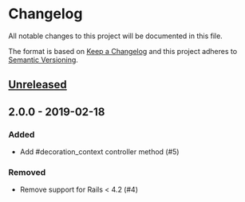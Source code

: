 # Changelog
All notable changes to this project will be documented in this file.

The format is based on [Keep a Changelog](http://keepachangelog.com/en/1.0.0/)
and this project adheres to [Semantic Versioning](http://semver.org/spec/v2.0.0.html).

## [Unreleased]

## 2.0.0 - 2019-02-18
### Added
- Add #decoration_context controller method (#5)

### Removed
- Remove support for Rails &lt; 4.2 (#4)

[unreleased]: https://github.com/:jgraichen/decorate-responder/compare/v2.0.0...HEAD

